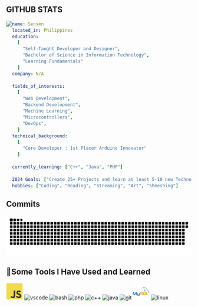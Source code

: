 <h2>GITHUB STATS</h2> 
<img align="left" src="https://github-readme-stats-mu-ten-12.vercel.app/api?username=sencin&show_icons=true&hide_border=true"/>

```yaml
name: Sensen
located_in: Philippines
education:
  [
    "Self-Taught Developer and Designer",
    "Bachelor of Science in Information Technology",
    "Learning Fundamentals"
  ]
company: N/A

fields_of_interests:
  [
    "Web Development",
    "Backend Development",
    "Machine Learning",
    "Microcontrollers",
    "DevOps",
  ]
technical_background:
  [
    "Core Developer : 1st Placer Arduino Innovator"
  ]
  
currently_learning: ["C++", "Java", "PHP"]

2024 Goals: ["Create 25+ Projects and learn at least 5-10 new Technologies."]
hobbies: ["Coding", "Reading", "Streaming", "Art", "Sheeshing"]

```
## Commits
![Snake animation](https://github.com/sencin/sencin/blob/output/github-contribution-grid-snake.svg)

<h2> 🚀Some Tools I Have Used and Learned</h2>
<p align="left">
<img src="https://raw.githubusercontent.com/devicons/devicon/master/icons/javascript/javascript-original.svg" alt="js" width="45" height="45"/>
<img src="https://cdn.jsdelivr.net/gh/devicons/devicon/icons/vscode/vscode-original.svg" alt="vscode" width="45" height="45"/>
<img src="https://cdn.jsdelivr.net/gh/devicons/devicon/icons/bash/bash-original.svg" alt="bash" width="45" height="45"/>
<img src="https://cdn.jsdelivr.net/gh/devicons/devicon/icons/php/php-original.svg" alt="php" width="45" height="45"/>
<img src="https://upload.wikimedia.org/wikipedia/commons/1/18/ISO_C%2B%2B_Logo.svg" alt="c++" width="45" height="45"/>
<img src="https://brandslogos.com/wp-content/uploads/images/large/java-logo-1.png" alt="java" width="45" height="45"/>
<img src="https://avatars.githubusercontent.com/u/18133?s=280&v=4" alt="git" width="45" height="45"/>
 <img src="https://raw.githubusercontent.com/devicons/devicon/master/icons/mysql/mysql-original-wordmark.svg" alt="msql" width="45" height="45"/>
 <img src="https://upload.wikimedia.org/wikipedia/commons/a/af/Tux.png" alt="linux" width="45" height="45"/>
</p>
